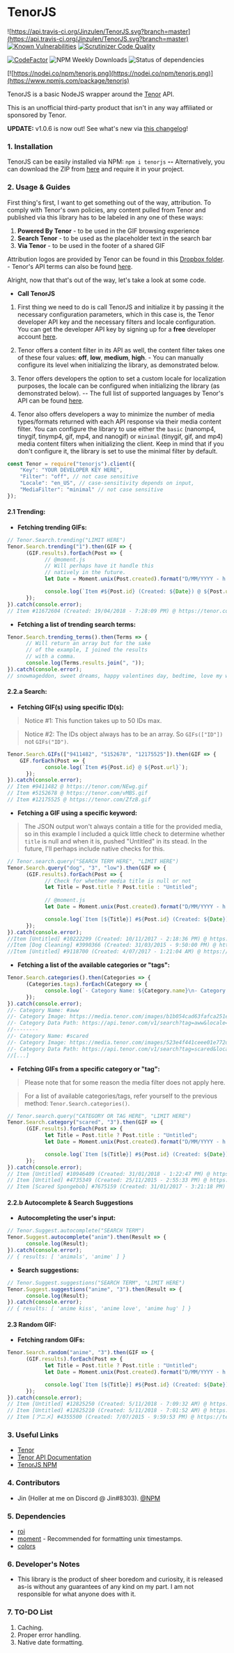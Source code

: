 # TenorJS
![https://api.travis-ci.org/Jinzulen/TenorJS.svg?branch=master](https://api.travis-ci.org/Jinzulen/TenorJS.svg?branch=master) [![Known Vulnerabilities](https://snyk.io/test/github/Jinzulen/TenorJS/badge.svg?targetFile=package.json)](https://snyk.io/test/github/Jinzulen/TenorJS?targetFile=package.json) [![Scrutinizer Code Quality](https://scrutinizer-ci.com/g/Jinzulen/TenorJS/badges/quality-score.png?b=master)](https://scrutinizer-ci.com/g/Jinzulen/TenorJS/?branch=master)

[//]: # (Must not forget to change the branch when v1.0.6 goes live on master)
[![CodeFactor](https://www.codefactor.io/repository/github/jinzulen/tenorjs/badge/development)](https://www.codefactor.io/repository/github/jinzulen/tenorjs/overview/development) ![NPM Weekly Downloads](https://img.shields.io/npm/dw/tenorjs.svg) ![Status of dependencies](https://img.shields.io/david/jinzulen/tenorjs.svg)

[![https://nodei.co/npm/tenorjs.png](https://nodei.co/npm/tenorjs.png)](https://www.npmjs.com/package/tenorjs)

TenorJS is a basic NodeJS wrapper around the [Tenor](https://tenor.com/) API.

This is an unofficial third-party product that isn't in any way affiliated or sponsored by Tenor.

**UPDATE:** v1.0.6 is now out! See what's new via [this changelog](https://github.com/Jinzulen/TenorJS/tree/master/changelogs/1.0.6.md)!

### 1. Installation
TenorJS can be easily installed via NPM: `npm i tenorjs` **--** Alternatively, you can download the ZIP from [here](https://github.com/Jinzulen/TenorJS/archive/master.zip) and require it in your project.

### 2. Usage & Guides
First thing's first, I want to get something out of the way, attribution. To comply with Tenor's own policies, any content pulled from Tenor and published via this library has to be labeled in any one of these ways:
1. **Powered By Tenor** - to be used in the GIF browsing experience
2. **Search Tenor** - to be used as the placeholder text in the search bar
3. **Via Tenor** - to be used in the footer of a shared GIF

Attribution logos are provided by Tenor can be found in this [Dropbox folder](https://www.dropbox.com/sh/q6hokjtmfcswrk3/AACHPiVKPUjym2zC3ldyipM9a?dl=0). - Tenor's API terms can also be found [here](https://tenor.com/gifapi/documentation#apiterms).

Alright, now that that's out of the way, let's take a look at some code.

- **Call TenorJS**
1. First thing we need to do is call TenorJS and initialize it by passing it the necessary configuration parameters, which in this case is, the Tenor developer API key and the necessary filters and locale configuration. You can get the developer API key by signing up for a **free** developer account [here](https://tenor.com/developer/keyregistration).

2. Tenor offers a content filter in its API as well, the content filter takes one of these four values: **off**, **low**, **medium**, **high**. - You can manually configure its level when initializing the library, as demonstrated below.

3. Tenor offers developers the option to set a custom locale for localization purposes, the locale can be configured when initializing the library (as demonstrated below). -- The full list of supported languages by Tenor's API can be found [here](https://tenor.com/gifapi/documentation#localization).

4. Tenor also offers developers a way to minimize the number of media types/formats returned with each API response via their media content filter. You can configure the library to use either the `basic` (nanomp4, tinygif, tinymp4, gif, mp4, and nanogif) or `minimal` (tinygif, gif, and mp4) media content filters when initializing the client. Keep in mind that if you don't configure it, the library is set to use the minimal filter by default.
```js
const Tenor = require("tenorjs").client({
    "Key": "YOUR DEVELOPER KEY HERE",
    "Filter": "off", // not case sensitive
    "Locale": "en_US", // case-sensitivity depends on input,
    "MediaFilter": "minimal" // not case sensitive
});
```

#### 2.1 Trending:
- **Fetching trending GIFs:**
```js
// Tenor.Search.trending("LIMIT HERE")
Tenor.Search.trending("1").then(GIF => {
      (GIF.results).forEach(Post => {
            // @moment.js
            // Will perhaps have it handle this
            // natively in the future.
            let Date = Moment.unix(Post.created).format("D/MM/YYYY - h:mm:ss A");

            console.log(`Item #${Post.id} (Created: ${Date}) @ ${Post.url}.`);
      });
}).catch(console.error);
// Item #11672604 (Created: 19/04/2018 - 7:28:09 PM) @ https://tenor.com/W8JY.gif.
```

- **Fetching a list of trending search terms:**
```js
Tenor.Search.trending_terms().then(Terms => {
      // Will return an array but for the sake
      // of the example, I joined the results
      // with a comma.
      console.log(Terms.results.join(", "));
}).catch(console.error);
// snowmageddon, sweet dreams, happy valentines day, bedtime, love my wife, yes, happy birthday mr president, cant sleep, valentines day, love you, valentine, insomnia, apex, excited, be my valentine, bed time, zion, love, utah jazz, go to sleep
```

#### 2.2.a Search:
- **Fetching GIF(s) using specific ID(s):**
> Notice #1: This function takes up to 50 IDs max.

> Notice #2: The IDs object always has to be an array. So `GIFs(["ID"])` not `GIFs("ID")`.
```js
Tenor.Search.GIFs(["9411482", "5152678", "12175525"]).then(GIF => {
	GIF.forEach(Post => {
            console.log(`Item #${Post.id} @ ${Post.url}`);
      });
}).catch(console.error);
// Item #9411482 @ https://tenor.com/NEwg.gif
// Item #5152678 @ https://tenor.com/vMBS.gif
// Item #12175525 @ https://tenor.com/ZfzB.gif
```

- **Fetching a GIF using a specific keyword:**
> The JSON output won't always contain a title for the provided media, so in this example I included a quick little check to determine whether `title` is null and when it is, pushed "Untitled" in its stead. In the future, I'll perhaps include native checks for this.
```js
// Tenor.search.query("SEARCH TERM HERE", "LIMIT HERE")
Tenor.Search.query("dog", "3", "low").then(GIF => {
      (GIF.results).forEach(Post => {
            // Check for whether media title is null or not
            let Title = Post.title ? Post.title : "Untitled";
            
            // @moment.js
            let Date = Moment.unix(Post.created).format("D/MM/YYYY - h:mm:ss A");

            console.log(`Item [${Title}] #${Post.id} (Created: ${Date}) @ ${Post.url}.`);
      });
}).catch(console.error);
//Item [Untitled] #10222299 (Created: 10/11/2017 - 2:18:36 PM) @ https://tenor.com/Q3rX.gif.
//Item [Dog Cleaning] #3990366 (Created: 31/03/2015 - 9:50:00 PM) @ https://tenor.com/qUeU.gif.
//Item [Untitled] #9118700 (Created: 4/07/2017 - 1:21:04 AM) @ https://tenor.com/MqlY.gif.
```

- **Fetching a list of the available categories or "tags":**
```js
Tenor.Search.categories().then(Categories => {
      (Categories.tags).forEach(Category => {
            console.log(`- Category Name: ${Category.name}\n- Category Image: ${Category.image}\n- Category Data Path: ${Category.path}\n--------`);
      });
}).catch(console.error);
//- Category Name: #aww
//- Category Image: https://media.tenor.com/images/b1b054cad63fafca251ebf1352384310/tenor.gif
//- Category Data Path: https://api.tenor.com/v1/search?tag=aww&locale=en_US&safesearch=moderate&key=[KEY]
//--------
//- Category Name: #scared
//- Category Image: https://media.tenor.com/images/523e4f441ceee01e772ddff13d835875/tenor.gif
//- Category Data Path: https://api.tenor.com/v1/search?tag=scared&locale=en_US&safesearch=moderate&key=[KEY]
//[...]
```

- **Fetching GIFs from a specific category or "tag":**
> Please note that for some reason the media filter does not apply here.

> For a list of available categories/tags, refer yourself to the previous method: `Tenor.Search.categories()`.
```js
// Tenor.search.query("CATEGORY OR TAG HERE", "LIMIT HERE")
Tenor.Search.category("scared", "3").then(GIF => {
      (GIF.results).forEach(Post => {
            let Title = Post.title ? Post.title : "Untitled";
            let Date = Moment.unix(Post.created).format("D/MM/YYYY - h:mm:ss A");

            console.log(`Item [${Title}] #${Post.id} (Created: ${Date}) @ ${Post.url}.`);
      });
}).catch(console.error);
// Item [Untitled] #10946409 (Created: 31/01/2018 - 1:22:47 PM) @ https://tenor.com/T5O9.gif.
// Item [Untitled] #4735349 (Created: 25/11/2015 - 2:55:33 PM) @ https://tenor.com/t12L.gif.
// Item [Scared Spongebob] #7675159 (Created: 31/01/2017 - 3:21:18 PM) @ https://tenor.com/GmO3.gif.
```

#### 2.2.b Autocomplete & Search Suggestions
- **Autocompleting the user's input:**
```js
// Tenor.Suggest.autocomplete("SEARCH TERM")
Tenor.Suggest.autocomplete("anim").then(Result => {
      console.log(Result);
}).catch(console.error);
// { results: [ 'animals', 'anime' ] }
```

- **Search suggestions:**
```js
// Tenor.Suggest.suggestions("SEARCH TERM", "LIMIT HERE")
Tenor.Suggest.suggestions("anime", "3").then(Result => {
      console.log(Result);
}).catch(console.error);
// { results: [ 'anime kiss', 'anime love', 'anime hug' ] }
```

#### 2.3 Random GIF:
- **Fetching random GIFs:**
```js
Tenor.Search.random("anime", "3").then(GIF => {
      (GIF.results).forEach(Post => {
            let Title = Post.title ? Post.title : "Untitled";
            let Date = Moment.unix(Post.created).format("D/MM/YYYY - h:mm:ss A");

            console.log(`Item [${Title}] #${Post.id} (Created: ${Date}) @ ${Post.url}.`);
      });
}).catch(console.error);
// Item [Untitled] #12825250 (Created: 5/11/2018 - 7:09:32 AM) @ https://tenor.com/1YA2.gif.
// Item [Untitled] #12825210 (Created: 5/11/2018 - 7:01:52 AM) @ https://tenor.com/1YAo.gif.
// Item [アニメ] #4355500 (Created: 7/07/2015 - 9:59:53 PM) @ https://tenor.com/srea.gif.
```

### 3. Useful Links
- [Tenor](https://tenor.com/)
- [Tenor API Documentation](https://tenor.com/gifapi/documentation)
- [TenorJS NPM](https://www.npmjs.com/package/tenorjs)

### 4. Contributors
- Jin (Holler at me on Discord @ Jin#8303). [@NPM](https://www.npmjs.com/~jinzulen)

### 5. Dependencies
- [roi](https://www.npmjs.com/package/roi)
- [moment](https://www.npmjs.com/package/moment) - Recommended for formatting unix timestamps.
- [colors](https://www.npmjs.com/package/colors)

### 6. Developer's Notes
- This library is the product of sheer boredom and curiosity, it is released as-is without any guarantees of any kind on my part. I am not responsible for what anyone does with it.

### 7. TO-DO List
1. Caching.
2. Proper error handling.
3. Native date formatting.